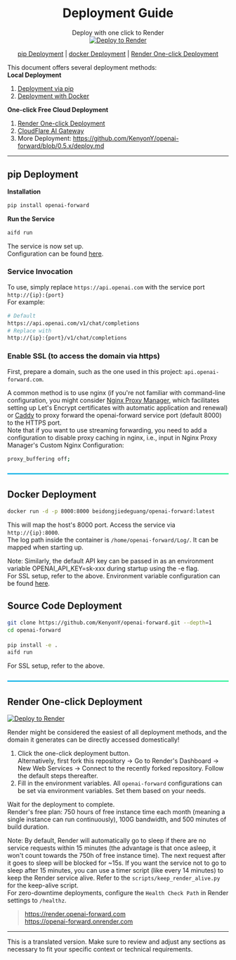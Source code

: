 
<h1 align="center">
    <br>
    Deployment Guide
    <br>
</h1>
<div align="center">

Deploy with one click to Render   
[![Deploy to Render](https://render.com/images/deploy-to-render-button.svg)](https://render.com/deploy?repo=https://github.com/KenyonY/openai-forward)

[pip Deployment](#pip-deployment) |
[docker Deployment](#docker-deployment) |
[Render One-click Deployment](#render-one-click-deployment) 

</div>

This document offers several deployment methods:  
**Local Deployment**

1. [Deployment via pip](#pip-deployment)
2. [Deployment with Docker](#docker-deployment)

**One-click Free Cloud Deployment**

1. [Render One-click Deployment](#render-one-click-deployment)
2. [CloudFlare AI Gateway](https://developers.cloudflare.com/ai-gateway/)
3. More Deployment: https://github.com/KenyonY/openai-forward/blob/0.5.x/deploy.md

---
## pip Deployment

**Installation**

```bash
pip install openai-forward
```

**Run the Service**  

```bash
aifd run   
```
The service is now set up.  
Configuration can be found [here](README_EN.md#configuration).

### Service Invocation

To use, simply replace `https://api.openai.com` with the service port `http://{ip}:{port}`   
For example:
```bash
# Default
https://api.openai.com/v1/chat/completions
# Replace with
http://{ip}:{port}/v1/chat/completions
```


### Enable SSL (to access the domain via https)
First, prepare a domain, such as the one used in this project: `api.openai-forward.com`.

A common method is to use nginx (if you're not familiar with command-line configuration, you might consider [Nginx Proxy Manager](https://github.com/NginxProxyManager/nginx-proxy-manager), which facilitates setting up Let's Encrypt certificates with automatic application and renewal) 
or [Caddy](https://caddyserver.com/docs/) to proxy forward the openai-forward service port (default 8000) to the HTTPS port.  
Note that if you want to use streaming forwarding, you need to add a configuration to disable proxy caching in nginx, i.e., input in Nginx Proxy Manager's Custom Nginx Configuration:
```bash
proxy_buffering off;
```

<a>
   <img src="https://raw.githubusercontent.com/KenyonY/openai-forward/main/.github/images/separators/aqua.png" height=8px width="100%">
</a>

## Docker Deployment

```bash
docker run -d -p 8000:8000 beidongjiedeguang/openai-forward:latest 
```

This will map the host's 8000 port. Access the service via `http://{ip}:8000`.  
The log path inside the container is `/home/openai-forward/Log/`. It can be mapped when starting up.

Note: Similarly, the default API key can be passed in as an environment variable OPENAI_API_KEY=sk-xxx during startup using the -e flag.  
For SSL setup, refer to the above. Environment variable configuration can be found [here](README_EN.md#configuration).

## Source Code Deployment

```bash
git clone https://github.com/KenyonY/openai-forward.git --depth=1
cd openai-forward

pip install -e .
aifd run 
```
For SSL setup, refer to the above.

<a>
   <img src="https://raw.githubusercontent.com/KenyonY/openai-forward/main/.github/images/separators/aqua.png" height=8px width="100%">
</a>

## Render One-click Deployment
[![Deploy to Render](https://render.com/images/deploy-to-render-button.svg)](https://render.com/deploy?repo=https://github.com/KenyonY/openai-forward)

Render might be considered the easiest of all deployment methods, and the domain it generates can be directly accessed domestically!

1. Click the one-click deployment button.  
   Alternatively, first fork this repository -> Go to Render's Dashboard -> New Web Services -> Connect to the recently forked repository. Follow the default steps thereafter.
2. Fill in the environment variables. All `openai-forward` configurations can be set via environment variables. Set them based on your needs.

Wait for the deployment to complete.  
Render's free plan: 750 hours of free instance time each month (meaning a single instance can run continuously), 100G bandwidth, and 500 minutes of build duration.

Note: By default, Render will automatically go to sleep if there are no service requests within 15 minutes (the advantage is that once asleep, it won't count towards the 750h of free instance time). The next request after it goes to sleep will be blocked for ~15s. If you want the service not to go to sleep after 15 minutes, you can use a timer script (like every 14 minutes) to keep the Render service alive. Refer to the `scripts/keep_render_alive.py` for the keep-alive script.  
For zero-downtime deployments, configure the `Health Check Path` in Render settings to `/healthz`.

> https://render.openai-forward.com  
> https://openai-forward.onrender.com 

--- 

This is a translated version. Make sure to review and adjust any sections as necessary to fit your specific context or technical requirements.